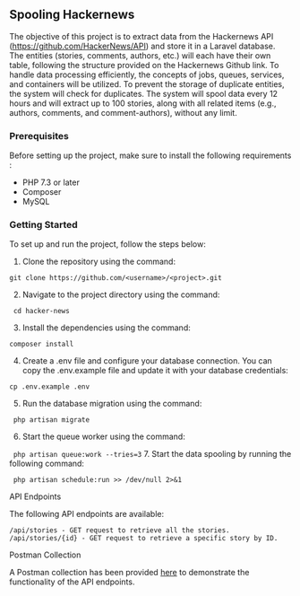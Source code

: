 ## Spooling Hackernews
The objective of this project is to extract data from the Hackernews API (https://github.com/HackerNews/API) and store it in a Laravel database. The entities (stories, comments, authors, etc.) will each have their own table, following the structure provided on the Hackernews Github link. To handle data processing efficiently, the concepts of jobs, queues, services, and containers will be utilized. To prevent the storage of duplicate entities, the system will check for duplicates. The system will spool data every 12 hours and will extract up to 100 stories, along with all related items (e.g., authors, comments, and comment-authors), without any limit.
### Prerequisites

Before setting up the project, make sure to install  the following requirements :
- PHP 7.3 or later
- Composer
- MySQL

### Getting Started

To set up and run the project, follow the steps below:
1. Clone the repository using the command:

```git clone https://github.com/<username>/<project>.git```

2. Navigate to the project directory using the command:

``` cd hacker-news```

3. Install the dependencies using the command:

```composer install```

4. Create a .env file and configure your database connection. You can copy the .env.example file and update it with your database credentials:

```cp .env.example .env```

5. Run the database migration using the command:

``` php artisan migrate```

6. Start the queue worker using the command:

``` php artisan queue:work --tries=3```
7. Start the data spooling by running the following command:

``` php artisan schedule:run >> /dev/null 2>&1```

API Endpoints

The following API endpoints are available:

    /api/stories - GET request to retrieve all the stories.
    /api/stories/{id} - GET request to retrieve a specific story by ID.
Postman Collection

A Postman collection has been provided [here](https://documenter.getpostman.com/view/4612556/2s93RWNW3L) to demonstrate the functionality of the API endpoints.
